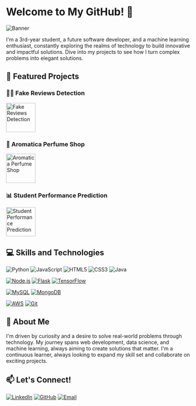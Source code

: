 # Welcome to My GitHub! 👋
![Banner](https://user-images.githubusercontent.com/74038190/225813708-98b745f2-7d22-48cf-9150-083f1b00d6c9.gif)  <!-- Use an animated banner -->

I'm a 3rd-year student, a future software developer, and a machine learning enthusiast, constantly exploring the realms of technology to build innovative and impactful solutions. Dive into my projects to see how I turn complex problems into elegant solutions.

## 🚀 Featured Projects
### 🕵️‍♂️ Fake Reviews Detection
[<img src="https://www.shutterstock.com/image-vector/fake-smartphone-news-icon-outline-260nw-1666881757.jpg" alt="Fake Reviews Detection" width="80" height="80" style="transition: transform 0.2s ease-in-out; cursor: pointer;" onmouseover="this.style.transform='scale(1.1)'" onmouseout="this.style.transform='scale(1)'">](https://github.com/bhavyarathore11/Fake-Reviews-Detection-)

### 🌸 Aromatica Perfume Shop
[<img src="https://cdn.create.vista.com/api/media/small/576261676/stock-vector-perfume-icon-flat-illustration-mineral-stone-vector-icons-web" alt="Aromatica Perfume Shop" width="80" height="80" style="transition: transform 0.2s ease-in-out; cursor: pointer;" onmouseover="this.style.transform='scale(1.1)'" onmouseout="this.style.transform='scale(1)'">](https://bhavyarathore11.github.io/Aromatica-perfume-shop/index.html)

### 📊 Student Performance Prediction
[<img src="https://img.lovepik.com/element/45017/8384.png_860.png" alt="Student Performance Prediction" width="80" height="80" style="transition: transform 0.2s ease-in-out; cursor: pointer;" onmouseover="this.style.transform='scale(1.1)'" onmouseout="this.style.transform='scale(1)'">](https://bhavyarathore11.github.io/Student-performance-predictions-/)

## 💻 Skills and Technologies
![Python](https://img.icons8.com/color/48/000000/python--v1.png)
![JavaScript](https://img.icons8.com/color/48/000000/javascript--v1.png)
![HTML5](https://img.icons8.com/color/48/000000/html-5--v1.png)
![CSS3](https://img.icons8.com/color/48/000000/css3.png)
![Java](https://upload.wikimedia.org/wikipedia/en/thumb/3/30/Java_programming_language_logo.svg/64px-Java_programming_language_logo.svg.png)

[![Node.js](https://img.icons8.com/color/48/000000/nodejs.png)](https://nodejs.org/)
[![Flask](https://img.icons8.com/ios-filled/50/000000/flask.png)](https://flask.palletsprojects.com/)
[![TensorFlow](https://img.icons8.com/color/48/000000/tensorflow.png)](https://www.tensorflow.org/)

[![MySQL](https://img.icons8.com/color/48/000000/mysql-logo.png)](https://www.mysql.com/)
[![MongoDB](https://img.icons8.com/color/48/000000/mongodb.png)](https://www.mongodb.com/)

[![AWS](https://img.icons8.com/color/48/000000/amazon-web-services.png)](https://aws.amazon.com/)
[![Git](https://img.icons8.com/color/48/000000/git.png)](https://git-scm.com/)

## 🌟 About Me
I'm driven by curiosity and a desire to solve real-world problems through technology. My journey spans web development, data science, and machine learning, always aiming to create solutions that matter. I'm a continuous learner, always looking to expand my skill set and collaborate on exciting projects.

## 📫 Let's Connect!
[![LinkedIn](https://img.icons8.com/color/48/000000/linkedin.png)](https://www.linkedin.com/in/bhavya-rathore-761a7324a)
[![GitHub](https://img.icons8.com/color/48/000000/github.png)](https://github.com/bhavyarathore11)
[![Email](https://img.icons8.com/color/48/000000/email.png)](mailto:bhavyarathore2211@gmail.com)

